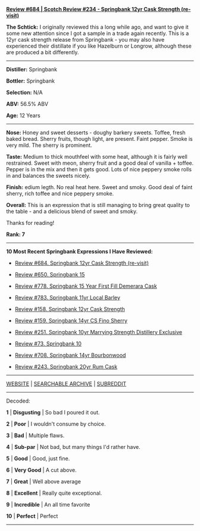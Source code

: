
[**Review #684 | Scotch Review #234 - Springbank 12yr Cask Strength (re-visit)**]( https://t8ke.review/review-684-springbank-12yr-cask-strength-revisit/)

**The Schtick:** I originally reviewed this a long while ago, and want to give it some new attention since I got a sample in a trade again recently. This is a 12yr cask strength release from Springbank - you may also have experienced their distillate if you like Hazelburn or Longrow, although these are produced a bit differently. 

-----

**Distiller:** Springbank

**Bottler:** Springbank

**Selection:** N/A

**ABV:** 56.5% ABV

**Age:** 12 Years 

-----

**Nose:**   Honey and sweet desserts - doughy barkery sweets. Toffee, fresh baked bread. Sherry fruits, though light, are present. Faint pepper. Smoke is very mild. The sherry is prominent.

**Taste:** Medium to thick mouthfeel with some heat, although it is fairly well restrained. Sweet with meon, sherry fruit and a good deal of vanilla + toffee. Pepper is in the mix and then it gets good. Lots of nice peppery smoke rolls in and balances the sweets nicely. 

**Finish:** edium legth. No real heat here. Sweet and smoky. Good deal of faint sherry, rich toffee and nice peppery smoke. 

**Overall:** This is an expression that is still managing to bring great quality to the table - and a delicious blend of sweet and smoky. 

Thanks for reading!

**Rank: 7**

----- 

**10 Most Recent Springbank Expressions I Have Reviewed:** 

- [Review #684. Springbank 12yr Cask Strength (re-visit)]( https://t8ke.review/review-684-springbank-12yr-cask-strength-revisit/) 

- [Review #650. Springbank 15]( https://t8ke.review/review-650-springbank-15/) 

- [Review #778. Springbank 15 Year First Fill Demerara Cask]( https://t8ke.review/review-778-springbank-15yr-demerara-rum-cask/) 

- [Review #783. Springbank 11yr Local Barley]( https://t8ke.review/review-783-springbank-11yr-local-barley/) 

- [Review #158. Springbank 12yr Cask Strength]( https://t8ke.review/review-158-springbank-12yr-cs/) 

- [Review #159. Springbank 14yr CS Fino Sherry]( https://t8ke.review/review-159-springbank-14yr-cask-strength-fino-sherry/) 

- [Review #251. Springbank 10yr Marrying Strength Distillery Exclusive]( https://t8ke.review/review-251-springbank-10yr-marrying-strength/) 

- [Review #73. Springbank 10]( https://t8ke.review/review-73-springbank-10/) 

- [Review #708. Springbank 14yr Bourbonwood]( https://t8ke.review/review-708-springbank-14yr-bourbon-wood/) 

- [Review #243. Springbank 20yr Rum Cask]( https://t8ke.review/review-243-springbank-20yr-rum-cask/) 

-----

[WEBSITE](https://t8ke.review) | [SEARCHABLE ARCHIVE](https://t8ke.review/review-archive/) | [SUBREDDIT](https://reddit.com/r/t8kereviews)

-----

Decoded:

**1** | **Disgusting** | So bad I poured it out.

**2** | **Poor** | I wouldn't consume by choice.

**3** | **Bad** | Multiple flaws.

**4** | **Sub-par** | Not bad, but many things I'd rather have.

**5** | **Good** | Good, just fine.

**6** | **Very Good** | A cut above.

**7** | **Great** | Well above average

**8** | **Excellent** | Really quite exceptional.

**9** | **Incredible** | An all time favorite

**10** | **Perfect** | Perfect

----

